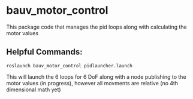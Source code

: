 # bauv_motor_control
This package code that manages the pid loops along with calculating the motor values
## Helpful Commands:
```
roslaunch bauv_motor_control pidlauncher.launch
```
This will launch the 6 loops for 6 DoF along with a node publishing to the motor values (in progress), however all movments are relative (no 4th dimensional math yet)
